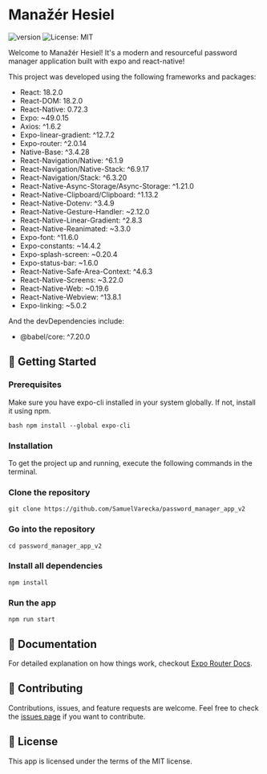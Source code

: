 # Manažér Hesiel

![version](https://img.shields.io/badge/version-1.0.4-blue)
![License: MIT](https://img.shields.io/badge/License-MIT-green.svg)

Welcome to Manažér Hesiel! It's a modern and resourceful password manager application built with expo and react-native!

This project was developed using the following frameworks and packages:
- React: 18.2.0
- React-DOM: 18.2.0
- React-Native: 0.72.3
- Expo: ~49.0.15
- Axios: ^1.6.2
- Expo-linear-gradient: ^12.7.2
- Expo-router: ^2.0.14
- Native-Base: ^3.4.28
- React-Navigation/Native: ^6.1.9
- React-Navigation/Native-Stack: ^6.9.17
- React-Navigation/Stack: ^6.3.20
- React-Native-Async-Storage/Async-Storage: ^1.21.0
- React-Native-Clipboard/Clipboard: ^1.13.2
- React-Native-Dotenv: ^3.4.9
- React-Native-Gesture-Handler: ~2.12.0
- React-Native-Linear-Gradient: ^2.8.3
- React-Native-Reanimated: ~3.3.0
- Expo-font: ^11.6.0
- Expo-constants: ~14.4.2 
- Expo-splash-screen: ~0.20.4 
- Expo-status-bar: ~1.6.0 
- React-Native-Safe-Area-Context: ^4.6.3 
- React-Native-Screens: ~3.22.0 
- React-Native-Web: ~0.19.6 
- React-Native-Webview: ^13.8.1
- Expo-linking: ~5.0.2
  
And the devDependencies include:
- @babel/core: ^7.20.0

## 🚀 Getting Started 

### Prerequisites

Make sure you have expo-cli installed in your system globally. If not, install it using npm.

`bash npm install --global expo-cli`

### Installation

To get the project up and running, execute the following commands in the terminal.

### Clone the repository
`git clone https://github.com/SamuelVarecka/password_manager_app_v2`

### Go into the repository
`cd password_manager_app_v2`

### Install all dependencies
`npm install`

### Run the app
`npm run start`

## 📝 Documentation

For detailed explanation on how things work, checkout [Expo Router Docs](https://docs.expo.dev/router/introduction/).

## 🙌 Contributing 

Contributions, issues, and feature requests are welcome. Feel free to check the [issues page](https://github.com/SamuelVarecka/password_manager_app_v2/issues) if you want to contribute.

## 🔐 License

This app is licensed under the terms of the MIT license.